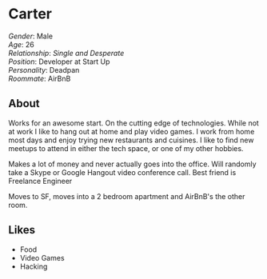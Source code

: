 Carter
======
  
*Gender*: Male  
*Age*: 26  
*Relationship*: *Single and Desperate*  
*Position*: Developer at Start Up  
*Personality*: Deadpan  
*Roommate*: AirBnB

About
------
Works for an awesome start. On the cutting edge of technologies. While not at work I like to hang out at home and play video games. I work from home most days and enjoy trying new restaurants and cuisines. I like to find new meetups to attend in either the tech space, or one of my other hobbies.
 
Makes a lot of money and never actually goes into the office. Will randomly take a Skype or Google Hangout video conference call. Best friend is Freelance Engineer
 
Moves to SF, moves into a 2 bedroom apartment and AirBnB's the other room.  
  
    
Likes
------
+ Food
+ Video Games
+ Hacking
